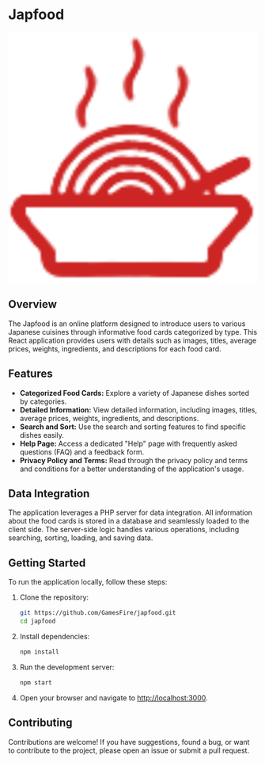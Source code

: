 # Japfood

![Japfood](./public/logo512.png)

## Overview

The Japfood is an online platform designed to introduce users to various Japanese cuisines through informative food cards categorized by type. This React application provides users with details such as images, titles, average prices, weights, ingredients, and descriptions for each food card.

## Features

- **Categorized Food Cards:** Explore a variety of Japanese dishes sorted by categories.
- **Detailed Information:** View detailed information, including images, titles, average prices, weights, ingredients, and descriptions.
- **Search and Sort:** Use the search and sorting features to find specific dishes easily.
- **Help Page:** Access a dedicated "Help" page with frequently asked questions (FAQ) and a feedback form.
- **Privacy Policy and Terms:** Read through the privacy policy and terms and conditions for a better understanding of the application's usage.

## Data Integration

The application leverages a PHP server for data integration. All information about the food cards is stored in a database and seamlessly loaded to the client side. The server-side logic handles various operations, including searching, sorting, loading, and saving data.

## Getting Started

To run the application locally, follow these steps:

1. Clone the repository:

   ```bash
   git https://github.com/GamesFire/japfood.git
   cd japfood
   ```

2. Install dependencies:

   ```bash
   npm install
   ```

3. Run the development server:

   ```bash
   npm start
   ```

4. Open your browser and navigate to [http://localhost:3000](http://localhost:3000).

## Contributing

Contributions are welcome! If you have suggestions, found a bug, or want to contribute to the project, please open an issue or submit a pull request.

